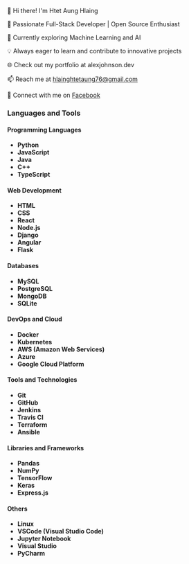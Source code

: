 👋 Hi there! I'm Htet Aung Hlaing

🚀 Passionate Full-Stack Developer | Open Source Enthusiast

🌱 Currently exploring Machine Learning and AI

💡 Always eager to learn and contribute to innovative projects

🌐 Check out my portfolio at alexjohnson.dev

📫 Reach me at hlainghtetaung76@gmail.com

🔗 Connect with me on [Facebook](https://www.facebook.com/htet.aunghlaing.969952?mibextid=LQQJ4d)

### Languages and Tools

#### Programming Languages
- **Python**
- **JavaScript**
- **Java**
- **C++**
- **TypeScript**

#### Web Development
- **HTML**
- **CSS**
- **React**
- **Node.js**
- **Django**
- **Angular**
- **Flask**

#### Databases
- **MySQL**
- **PostgreSQL**
- **MongoDB**
- **SQLite**

#### DevOps and Cloud
- **Docker**
- **Kubernetes**
- **AWS (Amazon Web Services)**
- **Azure**
- **Google Cloud Platform**

#### Tools and Technologies
- **Git**
- **GitHub**
- **Jenkins**
- **Travis CI**
- **Terraform**
- **Ansible**

#### Libraries and Frameworks
- **Pandas**
- **NumPy**
- **TensorFlow**
- **Keras**
- **Express.js**

#### Others
- **Linux**
- **VSCode (Visual Studio Code)**
- **Jupyter Notebook**
- **Visual Studio**
- **PyCharm**


<!---
HtetAungH/HtetAungH is a ✨ special ✨ repository because its `README.md` (this file) appears on your GitHub profile.
You can click the Preview link to take a look at your changes.
--->
